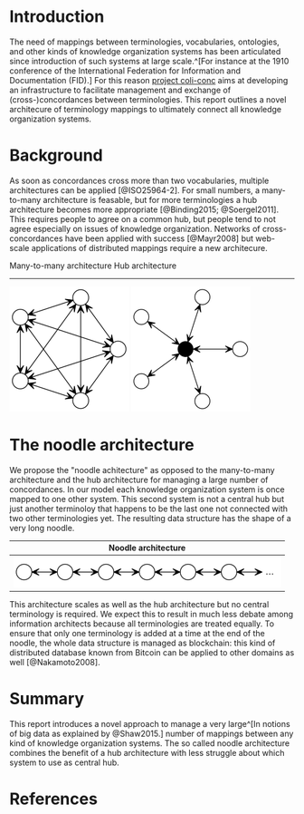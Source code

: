 # Introduction

The need of mappings between terminologies, vocabularies, ontologies, and other
kinds of knowledge organization systems has been articulated since introduction
of such systems at large scale.^[For instance at the 1910 conference of the
International Federation for Information and Documentation (FID).] For this
reason [project coli-conc](https://coli-conc.gbv.de/) aims at developing an
infrastructure to facilitate management and exchange of (cross-)concordances
between terminologies.  This report outlines a novel architecure of terminology
mappings to ultimately connect all knowledge organization systems.

# Background

As soon as concordances cross more than two vocabularies, multiple
architectures can be applied [@ISO25964-2]. For small numbers, a many-to-many
architecture is feasable, but for more terminologies a hub architecture becomes
more appropriate [@Binding2015; @Soergel2011].  This requires people to agree
on a common hub, but people tend to not agree especially on issues of knowledge
organization. Networks of cross-concordances have been applied with success
[@Mayr2008] but web-scale applications of distributed mappings require a new
architecure.

 Many-to-many architecture   Hub architecture 
--------------------------- ------------------
 ![](m2m.png)                ![](hub.png)     

# The noodle architecture

We propose the "noodle achitecture" as opposed to the many-to-many architecture
and the hub architecture for managing a large number of concordances. In our
model each knowledge organization system is once mapped to one other system.
This second system is not a central hub but just another terminoloy that
happens to be the last one not connected with two other terminologies yet. The
resulting data structure has the shape of a very long noodle.

| Noodle architecture |
|---------------------|
| ![](noodle.png)     |

This architecture scales as well as the hub architecture but no central
terminology is required. We expect this to result in much less debate among
information architects because all terminologies are treated equally.  To
ensure that only one terminology is added at a time at the end of the noodle,
the whole data structure is managed as blockchain: this kind of distributed
database known from Bitcoin can be applied to other domains as well
[@Nakamoto2008].

# Summary

This report introduces a novel approach to manage a very large^[In notions of big
data as explained by @Shaw2015.] number of mappings between any kind of
knowledge organization systems. The so called noodle architecture combines the
benefit of a hub architecture with less struggle about which system to use as
central hub.

# References

